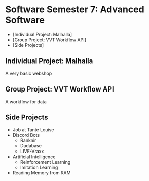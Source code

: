 # Software Semester 7: Advanced Software
- [Individual Project: Malhalla]
- [Group Project: VVT Workflow API]
- [Side Projects]

## Individual Project: Malhalla
A very basic webshop

## Group Project: VVT Workflow API
A workflow for data

## Side Projects
- Job at Tante Louise
- Discord Bots
  - Ranknir
  - Dadabase
  - LIVE-Vraxx
- Artificial Intelligence
  - Reinforcement Learning
  - Imitation Learning
- Reading Memory from RAM
